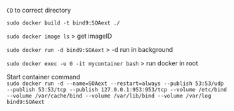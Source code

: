 `CD` to correct directory  
  
`sudo docker build -t bind9:SOAext ./`  
  
`sudo docker image ls` > get imageID   
  
`sudo docker run -d bind9:SOAext` > -d run in background  
  
`sudo docker exec -u 0 -it mycontainer bash` > run docker in root  
  

Start container command  
`sudo docker run -d --name=SOAext --restart=always --publish 53:53/udp --publish 53:53/tcp --publish 127.0.0.1:953:953/tcp --volume /etc/bind --volume /var/cache/bind --volume /var/lib/bind --volume /var/log bind9:SOAext `
